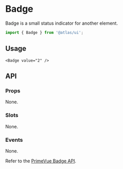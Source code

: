 # Badge

Badge is a small status indicator for another element.

```ts
import { Badge } from '@atlas/ui';
```

## Usage

```vue
<Badge value="2" />
```

## API

### Props

None.

### Slots

None.

### Events

None.

Refer to the [PrimeVue Badge API](https://primevue.org/badge/#api).

